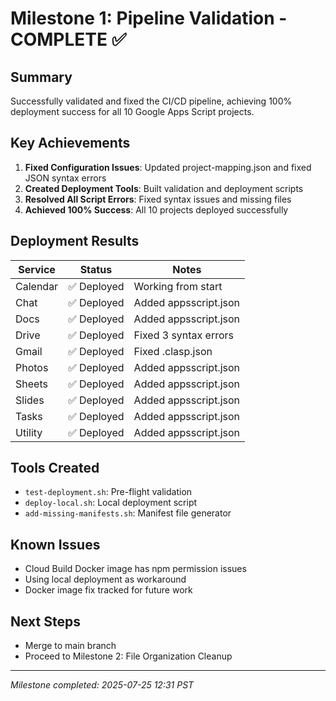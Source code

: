 # Milestone 1: Pipeline Validation - COMPLETE ✅

## Summary
Successfully validated and fixed the CI/CD pipeline, achieving 100% deployment success for all 10 Google Apps Script projects.

## Key Achievements
1. **Fixed Configuration Issues**: Updated project-mapping.json and fixed JSON syntax errors
2. **Created Deployment Tools**: Built validation and deployment scripts
3. **Resolved All Script Errors**: Fixed syntax issues and missing files
4. **Achieved 100% Success**: All 10 projects deployed successfully

## Deployment Results
| Service | Status | Notes |
|---------|--------|-------|
| Calendar | ✅ Deployed | Working from start |
| Chat | ✅ Deployed | Added appsscript.json |
| Docs | ✅ Deployed | Added appsscript.json |
| Drive | ✅ Deployed | Fixed 3 syntax errors |
| Gmail | ✅ Deployed | Fixed .clasp.json |
| Photos | ✅ Deployed | Added appsscript.json |
| Sheets | ✅ Deployed | Added appsscript.json |
| Slides | ✅ Deployed | Added appsscript.json |
| Tasks | ✅ Deployed | Added appsscript.json |
| Utility | ✅ Deployed | Added appsscript.json |

## Tools Created
- `test-deployment.sh`: Pre-flight validation
- `deploy-local.sh`: Local deployment script
- `add-missing-manifests.sh`: Manifest file generator

## Known Issues
- Cloud Build Docker image has npm permission issues
- Using local deployment as workaround
- Docker image fix tracked for future work

## Next Steps
- Merge to main branch
- Proceed to Milestone 2: File Organization Cleanup

---
*Milestone completed: 2025-07-25 12:31 PST*